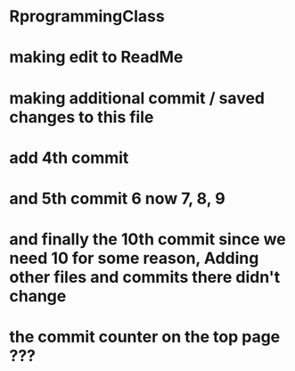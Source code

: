# RprogrammingClass
# making edit to ReadMe
# making additional commit / saved changes to this file
# add 4th commit
# and 5th commit 6 now 7, 8, 9 
# and finally the 10th commit since we need 10 for some reason,  Adding other files and commits there didn't change
# the commit counter on the top page ???
